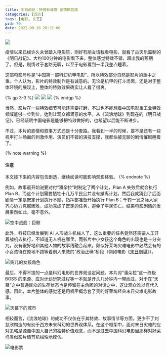 ```yaml
---
title: 明日战记：特效有诚意 剧情略套路
categories: [观点]
tags: [电影, 文艺]
pid: 70
date: 2022-09-18 20:21:00
---
```


![](https://cos.pinlyu.com/posts/2022/70-title.webp)

疫情以来已经许久未曾踏入电影院，刚好有朋友请我看电影，就看了古天乐监制的《明日战记》。大约100分钟的电影看下来，整体感觉特效不错，超出我的预期了。但是，剧情过于套路无聊，以至于电影看到一半我差点睡着。
<!-- more -->

这部电影号称是“中国第一部科幻机甲电影”，所以特效部分自然是影片的重中之重。个人认为，影片的特效制作是有诚意的。无论是机甲的打斗场面，还是对于整体环境的展现上，整体的特效效果确实让人看了很爽。

{% gp 3-3 %}
![](https://cos.pinlyu.com/posts/2022/70-mecha1.webp)
![](https://cos.pinlyu.com/posts/2022/70-mecha2.webp)
![](https://cos.pinlyu.com/posts/2022/70-mecha3.webp)
{% endgp %}

当然，影片在一些特效细节可能还需要打磨，不过也不能想着中国电影重工业特效领域能够一步到位，达到让观众都满意的水平。从《流浪地球》到现在的《明日战记》，已经证明中国电影是能够把特效做好的，也希望以后能不断进步。

不过，本片的剧情和叙事方式还是十分套路。我看到一半的时候，要不是还有一些机甲打斗场面的刺激作用、演员们不错的演技支撑，我都快被无聊的剧情催眠睡着了。

{% note warning %}
#### 注意
本文接下来的内容包含剧透，继续阅读可能影响观影体验。
{% endnote %}

例如，故事最开始说要对付“潘朵拉”时制定了两个计划，Plan A 失败后就会执行 Plan B，而这个计划需要牺牲十几万平民且并没有撤离计划。然后我就猜到了后面剧情一定是既定计划执行不顺，指挥部准备开始执行 Plan B；千钧一发之际大家齐心协力克服困难，成功完成了既定的任务，避免了平民伤亡。结果电影剧情的发展果然如此，毫不意外。

![空中战舰：巨鲸](https://cos.pinlyu.com/posts/2022/70-helicopter.webp#650x)

此外，科技已经发展到 AI 人形战斗机械人了，这么重要的任务竟然还需要人工开着战机去执行，不知道无人机在哪里。而影片中小女孩这个角色的出现也是十分突兀，没有很好地和其他人物的故事线融合起来。颇似好莱坞灾难电影中必然会有的小女孩待在原地不跑等着别人来救的“政治正确”桥段（例如电影《[末日崩塌](https://www.bilibili.com/video/BV1S441147i6)》）。

![突兀的女孩角色](https://cos.pinlyu.com/posts/2022/70-girl.webp#500x)

最后，不得不提的一点是科幻电影的世界观设定问题。本片对“潘朵拉”这一终极 BOSS 的来源、应对计划研究过程等一本就是开头几分钟内一带而过，对于在“天幕”之中普通民众的生存状态也是停留在主角团的对话之中，这让观众难以有代入感。因此，本片整体的感觉还是用机甲概念套了壳的好莱坞经典末日灾难电影故事。

![天幕下的城市](https://cos.pinlyu.com/posts/2022/70-city.webp#650x)

相较而言，《流浪地球》的成功不仅仅在于其特效、故事情节等方面，更少不了刘慈欣构造的有别于西方未来科幻的世界观体系。在这个框架中，面对末日灾难的应对策略是源自中国人自己的独特价值观念，而不是过去中国科幻电影里那样对好莱坞类似影片情节机械性地模仿。

![电影票](https://cos.pinlyu.com/posts/2022/70-ticket.webp#200x)